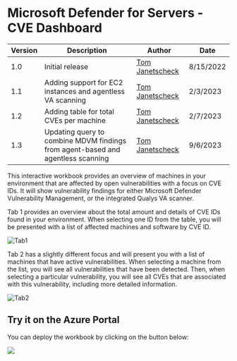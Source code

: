 # Microsoft Defender for Servers - CVE Dashboard

| Version | Description | Author | Date |
| ------ | ------ | ------ | ------ |
| 1.0 | Initial release | [Tom Janetscheck](https://github.com/tomjanetscheck) | 8/15/2022 |
| 1.1 | Adding support for EC2 instances and agentless VA scanning | [Tom Janetscheck](https://github.com/tomjanetscheck) | 2/3/2023 |
| 1.2 | Adding table for total CVEs per machine | [Tom Janetscheck](https://github.com/tomjanetscheck) | 2/7/2023 |
| 1.3 | Updating query to combine MDVM findings from agent-based and agentless scanning | [Tom Janetscheck](https://github.com/tomjanetscheck) | 9/6/2023 |

This interactive workbook provides an overview of machines in your environment that are affected by open vulnerabilities with a focus on CVE IDs. It will show vulnerability findings for either Microsoft Defender Vulnerability Management, or the integrated Qualys VA scanner.

Tab 1 provides an overview about the total amount and details of CVE IDs found in your environment. When selecting one ID from the table, you will be presented with a list of affected machines and software by CVE ID.

![Tab1](./tab1.png)

Tab 2 has a slightly different focus and will present you with a list of machines that have active vulnerabilities. When selecting a machine from the list, you will see all vulnerabilities that have been detected. Then, when selecting a particular vulnerability, you will see all CVEs that are associated with this vulnerability, including more detailed information.

![Tab2](./tab2.png)

## Try it on the Azure Portal

You can deploy the workbook by clicking on the button below:

<a href="https://aka.ms/AAhgf41" target="_blank"><img src="https://aka.ms/deploytoazurebutton"/></a>

